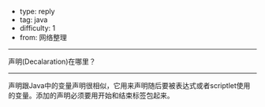 - type: reply
- tag: java
- difficulty:  1
- from: 网络整理

--------

声明(Decalaration)在哪里？

---------

声明跟Java中的变量声明很相似，它用来声明随后要被表达式或者scriptlet使用的变量。添加的声明必须要用开始和结束标签包起来。

